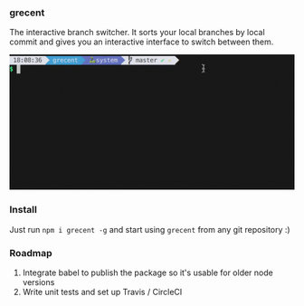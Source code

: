 ### grecent

The interactive branch switcher. It sorts your local branches by local commit and gives you an interactive interface to switch between them.

![grecent demo](demo.gif)

### Install 

Just run `npm i grecent -g` and start using `grecent` from any git repository :)

### Roadmap

1) Integrate babel to publish the package so it's usable for older node versions
2) Write unit tests and set up Travis / CircleCI
